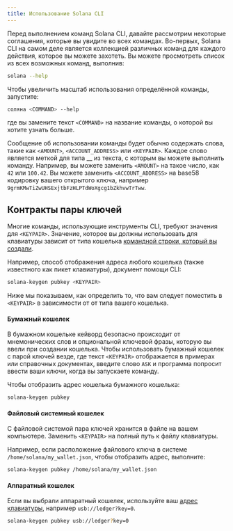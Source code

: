 ```yaml
---
title: Использование Solana CLI
---
```


Перед выполнением команд Solana CLI, давайте рассмотрим некоторые соглашения, которые вы увидите во всех командах. Во-первых, Solana CLI на самом деле является коллекцией различных команд для каждого действия, которое вы можете захотеть. Вы можете просмотреть список из всех возможных команд, выполнив:

```bash
solana --help
```

Чтобы увеличить масштаб использования определённой команды, запустите:

```bash
соляна <COMMAND> --help
```

где вы замените текст `<COMMAND>` на название команды, о которой вы хотите узнать больше.

Сообщение об использовании команды будет обычно содержать слова, такие как `<AMOUNT>`, `<ACCOUNT_ADDRESS>` или `<KEYPAIR>`. Каждое слово является меткой для типа __ из текста, с которым вы можете выполнить команду. Например, вы можете заменить `<AMOUNT>` на такое число, как `42` или `100.42`. Вы можете заменить `<ACCOUNT_ADDRESS>` на base58 кодировку вашего открытого ключа, например `9grmKMwTiZwUHSExjtbFzHLPTdWoXgcg1bZkhvwTrTww`.

## Контракты пары ключей

Многие команды, использующие инструменты CLI, требуют значения для `<KEYPAIR>`. Значение, которое вы должны использовать для клавиатуры зависит от типа кошелька [командной строки, который вы создали](../wallet-guide/cli.md).

Например, способ отображения адреса любого кошелька (также известного как пикет клавиатуры), документ помощи CLI:

```bash
solana-keygen pubkey <KEYPAIR>
```

Ниже мы показываем, как определить то, что вам следует поместить в `<KEYPAIR>` в зависимости от от типа вашего кошелька.

#### Бумажный кошелек

В бумажном кошельке кейворд безопасно происходит от мнемонических слов и опциональной ключевой фразы, которую вы ввели при создании кошелька. Чтобы использовать бумажный кошелек с парой ключей везде, где текст `<KEYPAIR>` отображается в примерах или справочных документах, введите слово `ASK` и программа попросит ввести ваши ключи, когда вы запускаете команду.

Чтобы отобразить адрес кошелька бумажного кошелька:

```bash
solana-keygen pubkey
```

#### Файловый системный кошелек

С файловой системой пара ключей хранится в файле на вашем компьютере. Заменить `<KEYPAIR>` на полный путь к файлу клавиатуры.

Например, если расположение файлового ключа в системе `/home/solana/my_wallet.json`, чтобы отобразить адрес, выполните:

```bash
solana-keygen pubkey /home/solana/my_wallet.json
```

#### Аппаратный кошелек

Если вы выбрали аппаратный кошелек, используйте ваш [адрес клавиатуры](../wallet-guide/hardware-wallets.md#specify-a-hardware-wallet-key), например `usb://ledger?key=0`.

```bash
solana-keygen pubkey usb://ledger?key=0
```
